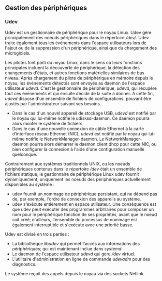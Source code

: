 ## Gestion des périphériques

### Udev

Udev est un gestionnaire de périphérique pour le noyau Linux. Udev gère principalement des noeuds
périphériques dans le répertoire */dev/*. Udev traite également tous les événements dans l'espace
utilisateurs lors de l'ajout ou de la suppression d'un périphérique, ainsi que du chargement des
microgiciels.

Les pilotes font parti du noyau Linux, dans le sens où leurs fonctions principales incluent la
découverte de périphérique, la détection des changements d'états, et autres fonctions matérielles
similaires de bas niveau. Après chargement du pilote de périphérique en mémoire depuis le noyau, les
événements détectés sont envoyés au daemon de l'espace utilisateur *udevd*. C'est le gestionnaire de
périphérique, *udevd*, qui récupère tout ces événements et qui ensuite décide de la suite à donner.
A cette fin, *udevd* dispose d'un ensemble de fichiers de configurations, pouvant être ajustés par
l'administrateur suivant ses besoins.

* Dans le cas d'un nouvel appareil de stockage USB, *udevd* est notifié par le noyau qui lui-même
  notifie le udisksd-daemon. Ce daemon pourra alors monter le système de fichiers.
* Dans le cas d'une nouvelle connexion de câble Ethernet à la carte d'interface réseau Ethernet
  (NIC), *udevd* est notifié par le noyau qui lui-même notifie le NetworkManager-daemon. Le
  NetworkManager-daemon pourra alors démarrer le daemon client dhcp pour cette NIC, ou bien
  configurer la connexion à l'aide d'une configuration manuelle quelconque.

Contrairement aux systèmes traditionnels UNIX, ou les noeuds périphériques contenus dans le
répertoire */dev* était un ensemble de fichiers statique, le gestionnaire de périphérique Linux udev
fournit dynamiquement, uniquement les noeuds des périphériques actuellement disponibles au système :

* udev fournit un nommage de périphérique persistant, qui ne dépend pas de, par exemple, l'ordre de
  connexion des appareils au système.
* udev s'exécute entièrement en espace utilisateur. Une conséquence est que udev peut exécuter des
  programmes arbitraires pour composer un nom pour le périphérique fonction de ses propriétés, avant
  que le noeud soit créé; d'ailleurs, l'ensemble du processus de nommage est également interruptible
  et s'exécute avec une priorité basse.

Udev est divisé en trois parties :

* La bibliothèque *libudev* qui permet l'accès aux informations des périphériques; qui est
  maintenant inclue dans *systemd*.
* Le daemon de l'espace utilisateur *udevd* qui gère */dev* virtuel.
* L'utilitaire d'administration en ligne de commande *udevadm* pour des diagnostics.

Le système reçoit des appels depuis le noyau via des sockets Netlink.
